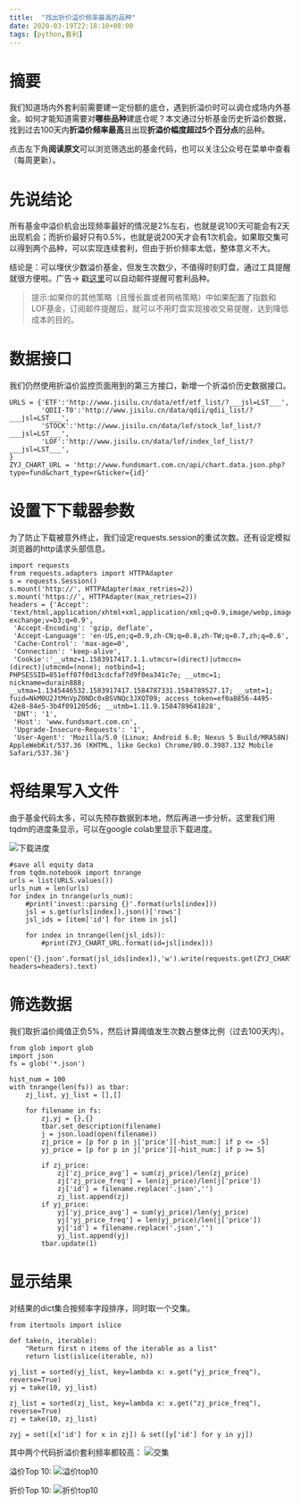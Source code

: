 ```yaml
---
title:  "找出折价溢价频率最高的品种"
date: 2020-03-19T22:18:10+08:00
tags: [python,套利]
---
```

# 摘要
我们知道场内外套利前需要建一定份额的底仓，遇到折溢价时可以调仓成场内外基金。如何才能知道需要对**哪些品种**建底仓呢？本文通过分析基金历史折溢价数据，找到过去100天内**折溢价频率最高**且出现**折溢价幅度超过5个百分点**的品种。

点击左下角**阅读原文**可以浏览筛选出的基金代码，也可以关注公众号在菜单中查看（每周更新）。

# 先说结论
所有基金中溢价机会出现频率最好的情况是2%左右，也就是说100天可能会有2天出现机会；而折价最好只有0.5%，也就是说200天才会有1次机会。如果取交集可以得到两个品种，可以实现连续套利，但由于折价频率太低，整体意义不大。

结论是：可以埋伏少数溢价基金，但发生次数少，不值得时刻盯盘，通过工具提醒就很方便啦。广告-> 戳[这里](http://invest.btcz.im/taoli/)可以自动邮件提醒可套利品种。

>提示:如果你的其他策略（且慢长赢或者网格策略）中如果配置了指数和LOF基金，订阅邮件提醒后，就可以不用盯盘实现接收交易提醒，达到降低成本的目的。

# 数据接口
我们仍然使用折溢价监控页面用到的第三方接口，新增一个折溢价历史数据接口。

```
URLS = {'ETF':'http://www.jisilu.cn/data/etf/etf_list/?___jsl=LST___',
        'QDII-T0':'http://www.jisilu.cn/data/qdii/qdii_list/?___jsl=LST___',
        'STOCK':'http://www.jisilu.cn/data/lof/stock_lof_list/?___jsl=LST___',
        'LOF':'http://www.jisilu.cn/data/lof/index_lof_list/?___jsl=LST___',
}
ZYJ_CHART_URL = 'http://www.fundsmart.com.cn/api/chart.data.json.php?type=fund&chart_type=r&ticker={id}'

```

# 设置下下载器参数
为了防止下载被意外终止，我们设定requests.session的重试次数。还有设定模拟浏览器的http请求头部信息。

```
import requests
from requests.adapters import HTTPAdapter
s = requests.Session()
s.mount('http://', HTTPAdapter(max_retries=2))
s.mount('https://', HTTPAdapter(max_retries=2))
headers = {'Accept': 'text/html,application/xhtml+xml,application/xml;q=0.9,image/webp,image/apng,*/*;q=0.8,application/signed-exchange;v=b3;q=0.9',
 'Accept-Encoding': 'gzip, deflate',
 'Accept-Language': 'en-US,en;q=0.9,zh-CN;q=0.8,zh-TW;q=0.7,zh;q=0.6',
 'Cache-Control': 'max-age=0',
 'Connection': 'keep-alive',
 'Cookie':'__utmz=1.1583917417.1.1.utmcsr=(direct)|utmccn=(direct)|utmcmd=(none); notbind=1; PHPSESSID=851eff07f0d13cdcfaf7d9f0ea341c7e; __utmc=1; nickname=durain888; __utma=1.1345446532.1583917417.1584787331.1584789527.17; __utmt=1; fuid=NkM0U2JtMnVpZ0NDc0xBSVNQc3JXQT09; access_token=ef0a8856-4495-42e8-84e5-3b4f091205d6; __utmb=1.11.9.1584789641828',
 'DNT': '1',
 'Host': 'www.fundsmart.com.cn',
 'Upgrade-Insecure-Requests': '1',
 'User-Agent': 'Mozilla/5.0 (Linux; Android 6.0; Nexus 5 Build/MRA58N) AppleWebKit/537.36 (KHTML, like Gecko) Chrome/80.0.3987.132 Mobile Safari/537.36'}
```

# 将结果写入文件
由于基金代码太多，可以先预存数据到本地，然后再进一步分析。这里我们用tqdm的进度条显示，可以在google colab里显示下载进度。

![下载进度](..\\static\images\Snipaste_2020-03-21_22-12-51.png)

```
#save all equity data
from tqdm.notebook import tnrange
urls = list(URLS.values())
urls_num = len(urls)
for index in tnrange(urls_num):
    #print('invest::parsing {}'.format(urls[index]))
    jsl = s.get(urls[index]).json()['rows']
    jsl_ids = [item['id'] for item in jsl]
    
    for index in tnrange(len(jsl_ids)):
        #print(ZYJ_CHART_URL.format(id=jsl[index]))
        open('{}.json'.format(jsl_ids[index]),'w').write(requests.get(ZYJ_CHART_URL.format(id=jsl_ids[index]), headers=headers).text)
```

# 筛选数据
我们取折溢价阈值正负5%，然后计算阈值发生次数占整体比例（过去100天内）。

```
from glob import glob
import json
fs = glob('*.json')

hist_num = 100
with tnrange(len(fs)) as tbar:
    zj_list, yj_list = [],[]
    
    for filename in fs:
        zj,yj = {},{}
        tbar.set_description(filename)
        j = json.load(open(filename))
        zj_price = [p for p in j['price'][-hist_num:] if p <= -5]
        yj_price = [p for p in j['price'][-hist_num:] if p >= 5]

        if zj_price:
            zj['zj_price_avg'] = sum(zj_price)/len(zj_price)
            zj['zj_price_freq'] = len(zj_price)/len(j['price'])
            zj['id'] = filename.replace('.json','')
            zj_list.append(zj)
        if yj_price:
            yj['yj_price_avg'] = sum(yj_price)/len(yj_price)
            yj['yj_price_freq'] = len(yj_price)/len(j['price'])
            yj['id'] = filename.replace('.json','')
            yj_list.append(yj)
        tbar.update(1)
```

# 显示结果
对结果的dict集合按频率字段排序，同时取一个交集。

```
from itertools import islice

def take(n, iterable):
    "Return first n items of the iterable as a list"
    return list(islice(iterable, n))

yj_list = sorted(yj_list, key=lambda x: x.get("yj_price_freq"), reverse=True)
yj = take(10, yj_list)

zj_list = sorted(zj_list, key=lambda x: x.get("zj_price_freq"), reverse=True)
zj = take(10, zj_list)

zyj = set([x['id'] for x in zj]) & set([y['id'] for y in yj])
```

其中两个代码折溢价套利频率都较高：
![交集](..\\static\images\Snipaste_2020-03-21_22-13-18.png)

溢价Top 10:
![溢价top10](..\\static\images\Snipaste_2020-03-21_22-27-07.png)

折价Top 10:
![折价top10](..\\static\images\Snipaste_2020-03-21_22-27-07.png)
